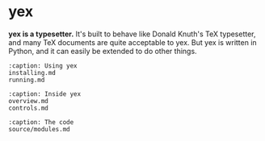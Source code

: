 yex
===

**yex is a typesetter.** It's built to behave like Donald Knuth's TeX typesetter,
and many TeX documents are quite acceptable to yex. But yex is written in
Python, and it can easily be extended to do other things.

```{toctree}
:caption: Using yex
installing.md
running.md
```

```{toctree}
:caption: Inside yex
overview.md
controls.md
```

```{toctree}
:caption: The code
source/modules.md
```

